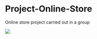 # Project-Online-Store
Online store project carried out in a group

<img src="https://media.giphy.com/media/v1.Y2lkPTc5MGI3NjExZGlwNnd5d3Rxcm5janRxMWR3bnEzN2IwMWFnMTM2anZmbzlteTU1aCZlcD12MV9pbnRlcm5hbF9naWZfYnlfaWQmY3Q9Zw/qh8GEBlpEtbNtUczS3/giphy.gif">
